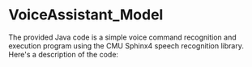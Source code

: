 # VoiceAssistant_Model
The provided Java code is a simple voice command recognition and execution program using the CMU Sphinx4 speech recognition library. Here's a description of the code:
